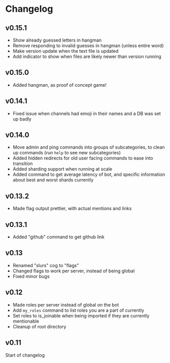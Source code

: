# Changelog

## v0.15.1

- Show already guessed letters in hangman
- Remove responding to invalid guesses in hangman (unless entire word)
- Make version update when the text file is updated
- Add indicator to show when files are likely newer than version running

## v0.15.0

- Added hangman, as proof of concept game!

## v0.14.1

- Fixed issue when channels had emoji in their names and a DB was set up badly

## v0.14.0

- Move admin and ping commands into groups of subcategories, to clean up commands (run `help` to see new subcategories)
- Added hidden redirects for old user facing commands to ease into transition
- Added sharding support when running at scale
- Added command to get average latency of bot, and specific information about best and worst shards currently

## v0.13.2

- Made flag output prettier, with actual mentions and links

## v0.13.1

- Added "github" command to get github link

## v0.13

- Renamed "slurs" cog to "flags"
- Changed flags to work per server, instead of being global
- Fixed minor bugs
## v0.12

- Made roles per server instead of global on the bot
- Add `my_roles` command to list roles you are a part of currently
- Set roles to is_joinable when being imported if they are currently mentionable
- Cleanup of root directory

## v0.11

Start of changelog